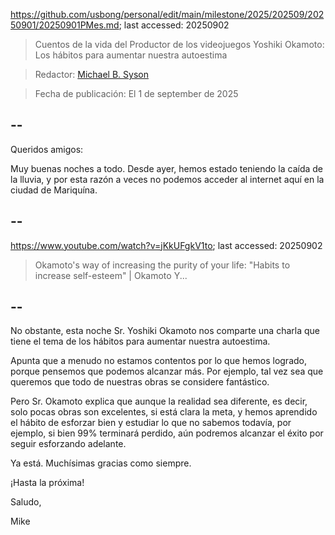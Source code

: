 https://github.com/usbong/personal/edit/main/milestone/2025/202509/20250901/20250901PMes.md; last accessed: 20250902

> Cuentos de la vida del Productor de los videojuegos Yoshiki Okamoto: Los hábitos para aumentar nuestra autoestima

> Redactor: [Michael B. Syson](https://www.linkedin.com/in/michaelsyson/)

> Fecha de publicación: El 1 de september de 2025

## --

Queridos amigos:

Muy buenas noches a todo. Desde ayer, hemos estado teniendo la caída de la lluvia, y por esta razón a veces no podemos acceder al internet aquí en la ciudad de Mariquína.

## --

https://www.youtube.com/watch?v=jKkUFgkV1to; last accessed: 20250902

> Okamoto's way of increasing the purity of your life: "Habits to increase self-esteem" | Okamoto Y... 

## --

No obstante, esta noche Sr. Yoshiki Okamoto nos comparte una charla que tiene el tema de los hábitos para aumentar nuestra autoestima.

Apunta que a menudo no estamos contentos por lo que hemos logrado, porque pensemos que podemos alcanzar más. Por ejemplo, tal vez sea que queremos que todo de nuestras obras se considere fantástico.

Pero Sr. Okamoto explica que aunque la realidad sea diferente, es decir, solo pocas obras son excelentes, si está clara la meta, y hemos aprendido el hábito de esforzar bien y estudiar lo que no sabemos todavía, por ejemplo, si bien 99% terminará perdido, aún podremos alcanzar el éxito por seguir esforzando adelante.

Ya está. Muchísimas gracias como siempre.

¡Hasta la próxima!

Saludo,

Mike